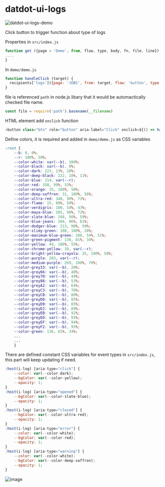 # datdot-ui-logs
![datdot-ui-logs-demo](https://user-images.githubusercontent.com/9526525/122678163-1e0abb80-d218-11eb-9dd3-392bf9277b11.png)

Click button to trigger function about type of logs

Properties in `src/index.js`
```js
function get ({page = 'Demo', from, flow, type, body, fn, file, line}) {
....
}
```

In `demo/demo.js`
```js
function handleClick (target) {
  recipients['logs']({page: 'JOBS', from: target, flow: 'button', type: 'click', fn: 'handleClick', file, line: 28})
}
```
file is referenced `path` in node.js libary that it would be automactically checked file name.
```js
const file = require('path').basename(__filename)
```

HTML element add `onclick` function
```js
<button class="btn" role="button" aria-label="Click" onclick=${() => handleClick('click') }>Click</button>
```

Define colors, it is required and added in `demo/demo.js` as CSS variables
```css
:root {
    --b: 0, 0%;
    --r: 100%, 50%;
    --color-white: var(--b), 100%;
    --color-black: var(--b), 0%;
    --color-dark: 223, 13%, 20%;
    --color-deep-black: 222, 18%, 11%;
    --color-blue: 214, var(--r);
    --color-red: 358, 99%, 53%;
    --color-orange: 35, 100%, 58%;
    --color-deep-saffron: 31, 100%, 56%;
    --color-ultra-red: 348, 96%, 71%;
    --color-flame: 15, 80%, 50%;
    --color-verdigris: 180, 54%, 43%;
    --color-maya-blue: 205, 96%, 72%;
    --color-slate-blue: 248, 56%, 59%;
    --color-blue-jeans: 204, 96%, 61%;
    --color-dodger-blue: 213, 90%, 59%;
    --color-slimy-green: 108, 100%, 28%;
    --color-maximum-blue-green: 180, 54%, 51%;
    --color-green-pigment: 136, 81%, 34%;
    --color-yellow: 44, 100%, 55%;
    --color-chrome-yellow: 39, var(--r);
    --color-bright-yellow-crayola: 35, 100%, 58%;
    --color-purple: 283, var(--r);
    --color-medium-purple: 269, 100%, 70%;
    --color-grey33: var(--b), 20%;
    --color-grey66: var(--b), 40%;
    --color-grey70: var(--b), 44%;
    --color-grey88: var(--b), 53%;
    --color-greyA2: var(--b), 64%;
    --color-greyC3: var(--b), 76%;
    --color-greyCB: var(--b), 80%;
    --color-greyD8: var(--b), 85%;
    --color-greyD9: var(--b), 85%;
    --color-greyE2: var(--b), 89%;
    --color-greyEB: var(--b), 92%;
    --color-greyED: var(--b), 93%;
    --color-greyEF: var(--b), 94%;
    --color-greyF2: var(--b), 95%;
    --color-green: 136, 81%, 34%;
    ...
    ...
    }
```

There are defined constant CSS variables for event types in `src/index.js`, this part will keep updating if need.
```js
:host(i-log) [aria-type="click"] {
    --color: var(--color-dark);
    --bgColor: var(--color-yellow);
    --opacity: 1;
}
:host(i-log) [aria-type="opened"] {
    --bgColor: var(--color-slate-blue);
    --opacity: 1;
}
:host(i-log) [aria-type="closed"] {
    --bgColor: var(--color-ultra-red);
    --opacity: 1;
}
:host(i-log) [aria-type="error"] {
    --color: var(--color-white);
    --bgColor: var(--color-red);
    --opacity: 1;
}
:host(i-log) [aria-type="warning"] {
    --color: var(--color-white);
    --bgColor: var(--color-deep-saffron);
    --opacity: 1;
}
```
![image](https://user-images.githubusercontent.com/9526525/122679439-6ed0e300-d21d-11eb-8e5f-c2b7de5a119b.png)
